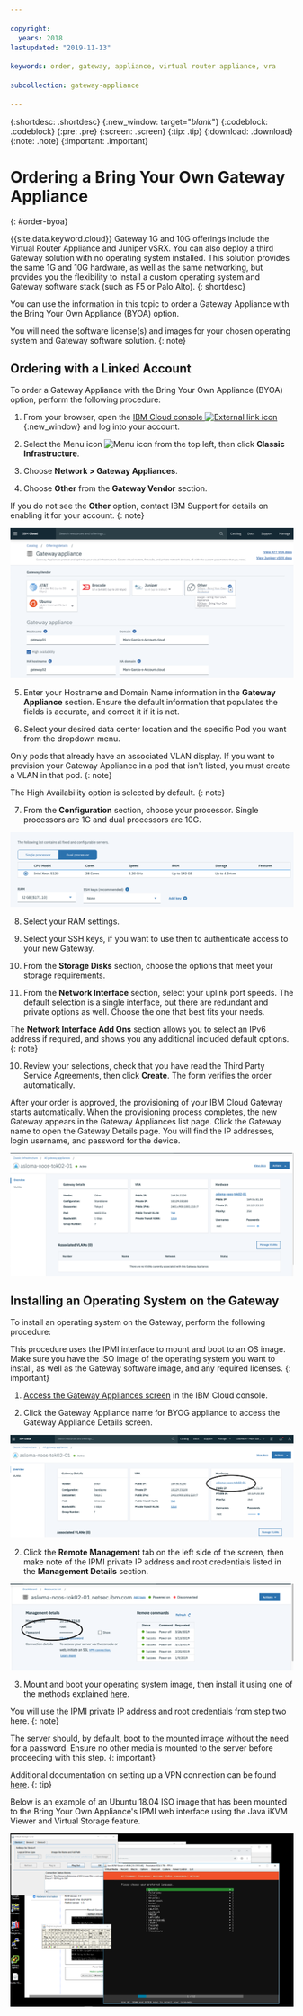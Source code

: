 ```yaml
---

copyright:
  years: 2018
lastupdated: "2019-11-13"

keywords: order, gateway, appliance, virtual router appliance, vra

subcollection: gateway-appliance

---
```


{:shortdesc: .shortdesc}
{:new_window: target="_blank_"}
{:codeblock: .codeblock}
{:pre: .pre}
{:screen: .screen}
{:tip: .tip}
{:download: .download}
{:note: .note}
{:important: .important}

# Ordering a Bring Your Own Gateway Appliance
{: #order-byoa}

 {{site.data.keyword.cloud}} Gateway 1G and 10G offerings include the Virtual Router Appliance and Juniper vSRX. You can also deploy a third Gateway solution with no operating system installed. This solution provides the same 1G and 10G hardware, as well as the same networking, but provides you the flexibility to install a custom operating system and Gateway software stack (such as F5 or Palo Alto).
 {: shortdesc}

You can use the information in this topic to order a Gateway Appliance with the Bring Your Own Appliance (BYOA) option.

You will need the software license(s) and images for your chosen operating system and Gateway software solution.
{: note}

## Ordering with a Linked Account

To order a Gateway Appliance with the Bring Your Own Appliance (BYOA) option, perform the following procedure:

1. From your browser, open the [IBM Cloud console ![External link icon](../../icons/launch-glyph.svg "External link icon")](https://cloud.ibm.com){:new_window} and log into your account.

2. Select the Menu icon ![Menu icon](../../icons/icon_hamburger.svg) from the top left, then click **Classic Infrastructure**.

3. Choose **Network > Gateway Appliances**.

4. Choose **Other** from the **Gateway Vendor** section.

  If you do not see the **Other** option, contact IBM Support for details on enabling it for your account.
  {: note}

  ![Other](images/byog-1.png "Other")

5. Enter your Hostname and Domain Name information in the **Gateway Appliance** section. Ensure the default information that populates the fields is accurate, and correct it if it is not.

6. Select your desired data center location and the specific Pod you want from the dropdown menu.

  Only pods that already have an associated VLAN display. If you want to provision your Gateway Appliance in a pod that isn't listed, you must create a VLAN in that pod.
  {: note}

  The High Availability option is selected by default.
  {: note}

7. From the **Configuration** section, choose your processor. Single processors are 1G and dual processors are 10G.

  ![Processor selection](images/byog-2.png "Processor selection")

8. Select your RAM settings.

9. Select your SSH keys, if you want to use then to authenticate access to your new Gateway.

8. From the **Storage Disks** section, choose the options that meet your storage requirements.

9. From the **Network Interface** section, select your uplink port speeds. The default selection is a single interface, but there are redundant and private options as well. Choose the one that best fits your needs.

  The **Network Interface Add Ons** section allows you to select an IPv6 address if required, and shows you any additional included default options.
  {: note}

10. Review your selections, check that you have read the Third Party Service Agreements, then click **Create**. The form verifies the order automatically.

After your order is approved, the provisioning of your IBM Cloud Gateway starts automatically. When the provisioning process completes, the new Gateway appears in the Gateway Appliances list page. Click the Gateway name to open the Gateway Details page. You will find the IP addresses, login username, and password for the device.

  ![Confirm setup](images/byog-3.png "Confirm setup")

## Installing an Operating System on the Gateway

To install an operating system on the Gateway, perform the following procedure:

This procedure uses the IPMI interface to mount and boot to an OS image. Make sure you have the ISO image of the operating system you want to install, as well as the Gateway software image, and any required licenses.
{: important}

1. [Access the Gateway Appliances screen](/docs/infrastructure/gateway-appliance?topic=gateway-appliance-viewing-all-gateway-appliances#viewing-all-gateway-appliances) in the IBM Cloud console.

2. Click the Gateway Appliance name for BYOG appliance to access the Gateway Appliance Details screen.

  ![Gateway Appliance Details screen](images/byog-4.png "Gateway Appliance details screen")

2. Click the **Remote Management** tab on the left side of the screen, then make note of the IPMI private IP address and root credentials listed in the **Management Details** section.

  ![Management details](images/byog-5.png "Management details")

3. Mount and boot your operating system image, then install it using one of the methods explained [here](/docs/bare-metal?topic=bare-metal-bm-mount-iso).

  You will use the IPMI private IP address and root credentials from step two here.
  {: note}

  The server should, by default, boot to the mounted image without the need for a password. Ensure no other media is mounted to the server before proceeding with this step.
  {: important}

  Additional documentation on setting up a VPN connection can be found [here](/docs/infrastructure/iaas-vpn?topic=VPN-standalone-vpn-clients).
  {: tip}

Below is an example of an Ubuntu 18.04 ISO image that has been mounted to the Bring Your Own Appliance's IPMI web interface using the Java iKVM Viewer and Virtual Storage feature.

  ![Ubuntu example](images/byog-6.png "Ubuntu example")
